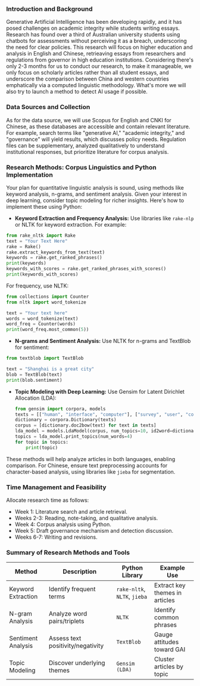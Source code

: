 ### Introduction and Background

Generative Artificial Intelligence has been developing rapidly, and it has posed challenges on academic integrity while students writing essays.  Research has found over a third of Australian university students using chatbots for assessments without perceiving it as a breach, underscoring the need for clear policies. This research will focus on higher education and analysis in English and Chinese, retrieaving essays from researchers and regulations from governor in high education institutions. Considering there's only 2-3 months for us to conduct our research, to make it manageable, we only focus on scholarly articles rather than all student essays, and underscore the comparison between China and western countries emphatically via a computed linguistic methodology. What's more we will also try to launch a method to detect AI usage if possible.

### Data Sources and Collection

As for the data source, we will use Scopus for English and CNKI for Chinese, as these databases are accessible and contain relevant literature. For example, search terms like "generative AI," "academic integrity," and "governance" will yield results, which discusses policy needs. Regulation files can be supplementary, analyzed qualitatively to understand institutional responses, but prioritize literature for corpus analysis.

### Research Methods: Corpus Linguistics and Python Implementation

Your plan for quantitative linguistic analysis is sound, using methods like keyword analysis, n-grams, and sentiment analysis. Given your interest in deep learning, consider topic modeling for richer insights. Here's how to implement these using Python:

- **Keyword Extraction and Frequency Analysis:** Use libraries like `rake-nlp` or NLTK for keyword extraction. For example:
```python
from rake_nltk import Rake
text = "Your Text Here"
rake = Rake()
rake.extract_keywords_from_text(text)
keywords = rake.get_ranked_phrases()
print(keywords)
keywords_with_scores = rake.get_ranked_phrases_with_scores()
print(keywords_with_scores)
```
  
  For frequency, use NLTK:
```python
from collections import Counter
from nltk import word_tokenize

text = "Your text here"
words = word_tokenize(text)
word_freq = Counter(words)
print(word_freq.most_common(5))
```

- **N-grams and Sentiment Analysis:** Use NLTK for n-grams and TextBlob for sentiment:
```python
from textblob import TextBlob

text = "Shanghai is a great city"
blob = TextBlob(text)
print(blob.sentiment)
```

- **Topic Modeling with Deep Learning:** Use Gensim for Latent Dirichlet Allocation (LDA):
  ```python
  from gensim import corpora, models
  texts = [["human", "interface", "computer"], ["survey", "user", "computer", "system", "human"], ...]
  dictionary = corpora.Dictionary(texts)
  corpus = [dictionary.doc2bow(text) for text in texts]
  lda_model = models.LdaModel(corpus, num_topics=10, id2word=dictionary)
  topics = lda_model.print_topics(num_words=4)
  for topic in topics:
      print(topic)
  ```

These methods will help analyze articles in both languages, enabling comparison. For Chinese, ensure text preprocessing accounts for character-based analysis, using libraries like `jieba` for segmentation.


### Time Management and Feasibility

Allocate research time as follows:
- Week 1: Literature search and article retrieval.
- Weeks 2-3: Reading, note-taking, and qualitative analysis.
- Week 4: Corpus analysis using Python.
- Week 5: Draft governance mechanism and detection discussion.
- Weeks 6-7: Writing and revisions.


### Summary of Research Methods and Tools

| **Method**         | **Description**                   | **Python Library**           | **Example Use**                |
| ------------------ | --------------------------------- | ---------------------------- | ------------------------------ |
| Keyword Extraction | Identify frequent terms           | `rake-nltk`, `NLTK`, `jieba` | Extract key themes in articles |
| N-gram Analysis    | Analyze word pairs/triplets       | `NLTK`                       | Identify common phrases        |
| Sentiment Analysis | Assess text positivity/negativity | `TextBlob`                   | Gauge attitudes toward GAI     |
| Topic Modeling     | Discover underlying themes        | `Gensim (LDA)`               | Cluster articles by topic      |
